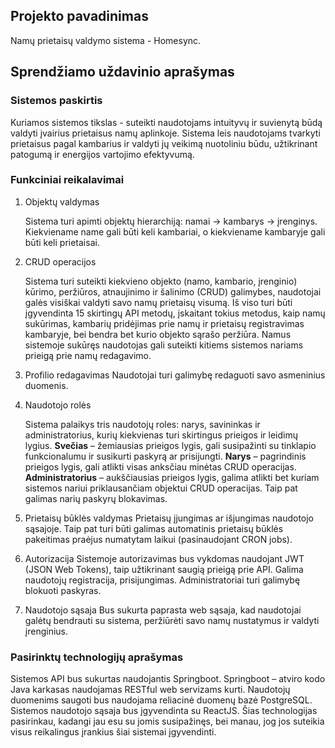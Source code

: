 ## Projekto pavadinimas
Namų prietaisų valdymo sistema - Homesync.
## Sprendžiamo uždavinio aprašymas
### Sistemos paskirtis

Kuriamos sistemos tikslas -  suteikti naudotojams intuityvų ir suvienytą būdą valdyti įvairius prietaisus namų aplinkoje. Sistema leis naudotojams tvarkyti prietaisus pagal kambarius ir valdyti jų veikimą nuotoliniu būdu, užtikrinant patogumą ir energijos vartojimo efektyvumą.


### Funkciniai reikalavimai

 1. Objektų valdymas

    Sistema turi apimti objektų hierarchiją: namai -> kambarys -> įrenginys. Kiekviename name gali būti keli kambariai, o kiekviename kambaryje gali būti keli prietaisai.

 2. CRUD operacijos

    Sistema turi suteikti kiekvieno objekto (namo, kambario, įrenginio) kūrimo, peržiūros, atnaujinimo ir šalinimo (CRUD) galimybes, naudotojai galės visiškai valdyti savo namų prietaisų visumą.
    Iš viso turi būti įgyvendinta 15 skirtingų API metodų, įskaitant tokius metodus, kaip namų sukūrimas, kambarių pridėjimas prie namų ir prietaisų registravimas kambaryje, bei bendra bet kurio objekto sąrašo peržiūra. Namus sistemoje sukūręs naudotojas gali suteikti kitiems sistemos nariams prieigą prie namų redagavimo.

 3. Profilio redagavimas
 Naudotojai turi galimybę redaguoti savo asmeninius duomenis. 

 4. Naudotojo rolės

    Sistema palaikys tris naudotojų roles: narys, savininkas ir administratorius, kurių kiekvienas turi skirtingus prieigos ir leidimų lygius.
**Svečias** – žemiausias prieigos lygis, gali susipažinti su tinklapio funkcionalumu ir susikurti paskyrą ar prisijungti.
**Narys** – pagrindinis prieigos lygis, gali atlikti visas anksčiau minėtas CRUD operacijas. 
**Administratorius** – aukščiausias prieigos lygis, galima atlikti bet kuriam sistemos nariui priklausančiam objektui CRUD operacijas. Taip pat galimas narių paskyrų blokavimas.

 5. Prietaisų būklės valdymas
Prietaisų įjungimas ar išjungimas naudotojo sąsajoje. Taip pat turi būti galimas automatinis prietaisų būklės pakeitimas praėjus numatytam laikui (pasinaudojant CRON jobs). 

 6. Autorizacija
Sistemoje autorizavimas bus vykdomas naudojant JWT (JSON Web Tokens), taip užtikrinant saugią prieigą prie API.
Galima naudotojų registracija, prisijungimas. Administratoriai turi galimybę blokuoti paskyras.

 7. Naudotojo sąsaja
    Bus sukurta paprasta web sąsaja, kad naudotojai galėtų bendrauti su sistema, peržiūrėti savo namų nustatymus ir valdyti įrenginius.
    
### Pasirinktų technologijų aprašymas
Sistemos API bus sukurtas naudojantis Springboot. Springboot – atviro kodo Java karkasas naudojamas RESTful web servizams kurti. Naudotojų duomenims saugoti bus naudojama reliacinė duomenų bazė PostgreSQL. Sistemos naudotojo sąsaja bus įgyvendinta su ReactJS. Šias technologijas pasirinkau, kadangi jau esu su jomis susipažinęs, bei manau, jog jos suteikia visus reikalingus įrankius šiai sistemai įgyvendinti. 
